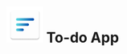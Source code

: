 <h1><img style="margin-top:50px;" src="https://raw.githubusercontent.com/codejapoe/To-do-App/refs/heads/main/app/src/main/res/mipmap-hdpi/ic_launcher.webp" alt="logo" /> To-do App</h1>
